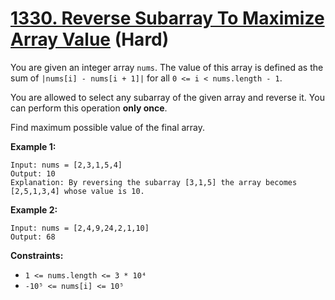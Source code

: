 # [1330. Reverse Subarray To Maximize Array Value][link] (Hard)

[link]: https://leetcode.com/problems/reverse-subarray-to-maximize-array-value/

You are given an integer array `nums`. The value of this array is defined as the sum of `|nums[i] -
nums[i + 1]|` for all `0 <= i < nums.length - 1`.

You are allowed to select any subarray of the given array and reverse it. You can perform this
operation **only once**.

Find maximum possible value of the final array.

**Example 1:**

```
Input: nums = [2,3,1,5,4]
Output: 10
Explanation: By reversing the subarray [3,1,5] the array becomes [2,5,1,3,4] whose value is 10.
```

**Example 2:**

```
Input: nums = [2,4,9,24,2,1,10]
Output: 68
```

**Constraints:**

- `1 <= nums.length <= 3 * 10⁴`
- `-10⁵ <= nums[i] <= 10⁵`
